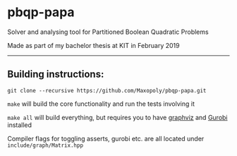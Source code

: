# pbqp-papa
Solver and analysing tool for Partitioned Boolean Quadratic Problems

Made as part of my bachelor thesis at KIT in February 2019


---

## Building instructions:

`git clone --recursive https://github.com/Maxopoly/pbqp-papa.git`

`make` will build the core functionality and run the tests involving it

`make all` will build everything, but requires you to have [graphviz](https://graphviz.gitlab.io/) and [Gurobi](http://www.gurobi.com/) installed

Compiler flags for toggling asserts, gurobi etc. are all located under `include/graph/Matrix.hpp`
